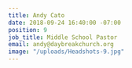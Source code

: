 ```yaml
---
title: Andy Cato
date: 2018-09-24 16:40:00 -07:00
position: 9
job_title: Middle School Pastor
email: andy@daybreakchurch.org
image: "/uploads/Headshots-9.jpg"
---
```


